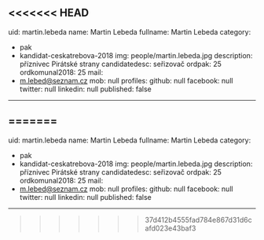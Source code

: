 <<<<<<< HEAD
---
uid: martin.lebeda
name: Martin Lebeda
fullname: Martin Lebeda
category:
  - pak
  - kandidat-ceskatrebova-2018
img: people/martin.lebeda.jpg
description: příznivec Pirátské strany
candidatedesc: seřizovač
ordpak: 25
ordkomunal2018: 25
mail:
  - m.lebed@seznam.cz
mob: null
profiles:
  github: null
  facebook: null
  twitter: null
  linkedin: null
published: false
---

=======
---
uid: martin.lebeda
name: Martin Lebeda
fullname: Martin Lebeda
category:
  - pak
  - kandidat-ceskatrebova-2018
img: people/martin.lebeda.jpg
description: příznivec Pirátské strany
candidatedesc: seřizovač
ordpak: 25
ordkomunal2018: 25
mail:
  - m.lebed@seznam.cz
mob: null
profiles:
  github: null
  facebook: null
  twitter: null
  linkedin: null
published: false
---

>>>>>>> 37d412b4555fad784e867d31d6cafd023e43baf3
